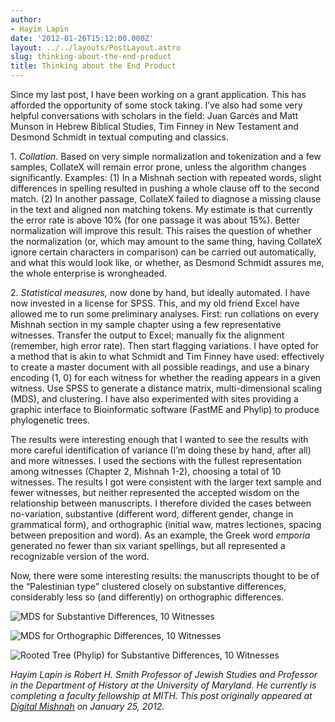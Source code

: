 ```yaml
---
author:
- Hayim Lapin
date: '2012-01-26T15:12:00.000Z'
layout: ../../layouts/PostLayout.astro
slug: thinking-about-the-end-product
title: Thinking about the End Product
---
```


Since my last post, I have been working on a grant application. This has afforded the opportunity of some stock taking. I’ve also had some very helpful conversations with scholars in the field: Juan Garcés and Matt Munson in Hebrew Biblical Studies, Tim Finney in New Testament and Desmond Schmidt in textual computing and classics.

1\. _Collation_. Based on very simple normalization and tokenization and a few samples, CollateX will remain error prone, unless the algorithm changes significantly. Examples: (1) In a Mishnah section with repeated words, slight differences in spelling resulted in pushing a whole clause off to the second match. (2) In another passage, CollateX failed to diagnose a missing clause in the text and aligned non matching tokens. My estimate is that currently the error rate is above 10% (for one passage it was about 15%). Better normalization will improve this result. This raises the question of whether the normalization (or, which may amount to the same thing, having CollateX ignore certain characters in comparison) can be carried out automatically, and what this would look like, or whether, as Desmond Schmidt assures me, the whole enterprise is wrongheaded.

2\. _Statistical measures,_ now done by hand, but ideally automated. I have now invested in a license for SPSS. This, and my old friend Excel have allowed me to run some preliminary analyses. First: run collations on every Mishnah section in my sample chapter using a few representative witnesses. Transfer the output to Excel; manually fix the alignment (remember, high error rate). Then start flagging variations. I have opted for a method that is akin to what Schmidt and Tim Finney have used: effectively to create a master document with all possible readings, and use a binary encoding (1, 0) for each witness for whether the reading appears in a given witness. Use SPSS to generate a distance matrix, multi-dimensional scaling (MDS), and clustering. I have also experimented with sites providing a graphic interface to Bioinformatic software (FastME and Phylip) to produce phylogenetic trees.

The results were interesting enough that I wanted to see the results with more careful identification of variance (I’m doing these by hand, after all) and more witnesses. I used the sections with the fullest representation among witnesses (Chapter 2, Mishnah 1-2), choosing a total of 10 witnesses. The results I got were consistent with the larger text sample and fewer witnesses, but neither represented the accepted wisdom on the relationship between manuscripts. I therefore divided the cases between no-variation, substantive (different word, different gender, change in grammatical form), and orthographic (initial waw, matres lectiones, spacing between preposition and word). As an example, the Greek word _emporia_ generated no fewer than six variant spellings, but all represented a recognizable version of the word.

Now, there were some interesting results: the manuscripts thought to be of the “Palestinian type” clustered closely on substantive differences, considerably less so (and differently) on orthographic differences.

![MDS for Substantive Differences, 10 Witnesses](http://mith.umd.edu/wp-content/uploads/2013/09/OutputSubst1.jpg)

![MDS for Orthographic Differences, 10 Witnesses](http://mith.umd.edu/wp-content/uploads/2013/09/OutputOrth13.jpg)

![Rooted Tree (Phylip) for Substantive Differences, 10 Witnesses](http://mith.umd.edu/wp-content/uploads/2013/09/SusbtDistanceforPhylogRootedTree.jpg)

_Hayim Lapin is Robert H. Smith Professor of Jewish Studies and Professor in the Department of History at the University of Maryland. He currently is completing a faculty fellowship at MITH. This post originally appeared at [Digital Mishnah](http://www.digitalmishnah.org/uncategorized/thinking-about-the-end-product/) on January 25, 2012._